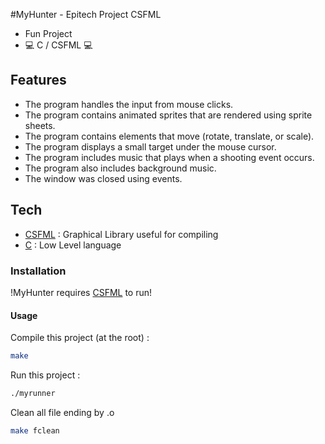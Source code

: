 #MyHunter - Epitech Project CSFML

- Fun Project 
- 💻 C / CSFML 💻

## Features

- The program handles the input from mouse clicks.
- The program contains animated sprites that are rendered using sprite sheets.
- The program contains elements that move (rotate, translate, or scale).
- The program displays a small target under the mouse cursor.
- The program includes music that plays when a shooting event occurs.
- The program also includes background music.
- The window was closed using events.

## Tech

- [CSFML](https://www.sfml-dev.org/download/csfml/index-fr.php) : Graphical Library useful for compiling
- [C](https://www.scaler.com/topics/c/install-c-on-linux/) : Low Level language

### Installation

!MyHunter requires [CSFML](https://www.sfml-dev.org/download/csfml/index-fr.php) to run!

#### Usage

Compile this project (at the root) :

```sh
make
```

Run this project :
```sh
./myrunner
```

Clean all file ending by .o

```sh
make fclean
```